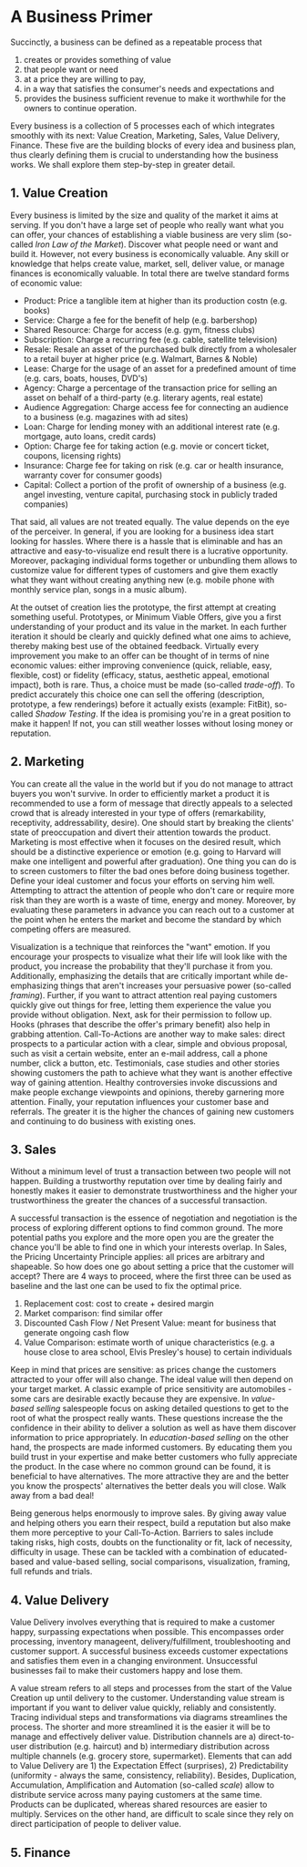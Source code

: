 # A Business Primer

Succinctly, a business can be defined as a repeatable process that
1. creates or provides something of value
2. that people want or need
3. at a price they are willing to pay, 
4. in a way that satisfies the consumer's needs and expectations and
5. provides the business sufficient revenue to make it worthwhile for the owners to continue operation.

Every business is a collection of 5 processes each of which integrates smoothly with its next: Value Creation, Marketing, Sales, Value Delivery, Finance. These five are the building blocks of every idea and business plan, thus clearly defining them is crucial to understanding how the business works. We shall explore them step-by-step in greater detail.

## 1. Value Creation
Every business is limited by the size and quality of the market it aims at serving. If you don't have a large set of people who really want what you can offer, your chances of establishing a viable business are very slim (so-called *Iron Law of the Market*). Discover what people need or want and build it. However, not every business is economically valuable. Any skill or knowledge that helps create value, market, sell, deliver value, or manage finances is economically valuable. In total there are twelve standard forms of economic value:
* Product: Price a tanglible item at higher than its production costn (e.g. books)
* Service: Charge a fee for the benefit of help (e.g. barbershop)
* Shared Resource: Charge for access (e.g. gym, fitness clubs)
* Subscription: Charge a recurring fee (e.g. cable, satellite television)
* Resale: Resale an asset of the purchased bulk directly from a wholesaler to a retail buyer at higher price (e.g. Walmart, Barnes & Noble)
* Lease: Charge for the usage of an asset for a predefined amount of time (e.g. cars, boats, houses, DVD's)
* Agency: Charge a percentage of the transaction price for selling an asset on behalf of a third-party (e.g. literary agents, real estate)
* Audience Aggregation: Charge access fee for connecting an audience to a business (e.g. magazines with ad sites)
* Loan: Charge for lending money with an additional interest rate (e.g. mortgage, auto loans, credit cards)
* Option: Charge fee for taking action (e.g. movie or concert ticket, coupons, licensing rights)
* Insurance: Charge fee for taking on risk (e.g. car or health insurance, warranty cover for consumer goods)
* Capital: Collect a portion of the profit of ownership of a business (e.g. angel investing, venture capital, purchasing stock in publicly traded companies)

That said, all values are not treated equally. The value depends on the eye of the perceiver. In general, if you are looking for a business idea start looking for hassles. Where there is a hassle that is eliminable and has an attractive and easy-to-visualize end result there is a lucrative opportunity. Moreover, packaging individual forms together or unbundling them allows to customize value for different types of customers and give them exactly what they want without creating anything new (e.g. mobile phone with monthly service plan, songs in a music album).

At the outset of creation lies the prototype, the first attempt at creating something useful. Prototypes, or Minimum Viable Offers, give you a first understanding of your product and its value in the market. In each further iteration it should be clearly and quickly defined what one aims to achieve, thereby making best use of the obtained feedback. Virtually every improvement you make to an offer can be thought of in terms of nine economic values: either improving convenience (quick, reliable, easy, flexible, cost) or fidelity (efficacy, status, aesthetic appeal, emotional impact), both is rare. Thus, a choice must be made (so-called *trade-off*). To predict accurately this choice one can sell the offering (description, prototype, a few renderings) before it actually exists (example: FitBit), so-called *Shadow Testing*. If the idea is promising you're in a great position to make it happen! If not, you can still weather losses without losing money or reputation.

## 2. Marketing
You can create all the value in the world but if you do not manage to attract buyers you won't survive. In order to efficiently market a product it is recommended to use a form of message that directly appeals to a selected crowd that is already interested in your type of offers (remarkability, receptivity, addressability, desire). One should start by breaking the clients' state of preoccupation and divert their attention towards the product. Marketing is most effective when it focuses on the desired result, which should be a distinctive experience or emotion (e.g. going to Harvard will make one intelligent and powerful after graduation). One thing you can do is to screen customers to filter the bad ones before doing business together. Define your ideal customer and focus your efforts on serving him well. Attempting to attract the attention of people who don't care or require more risk than they are worth is a waste of time, energy and money. Moreover, by evaluating these parameters in advance you can reach out to a customer at the point when he enters the market and become the standard by which competing offers are measured.

Visualization is a technique that reinforces the "want" emotion. If you encourage your prospects to visualize what their life will look like with the product, you increase the probability that they'll purchase it from you. Additionally, emphasizing the details that are critically important while de-emphasizing things that aren't increases your persuasive power (so-called *framing*). Further, if you want to attract attention real paying customers quickly give out things for free, letting them experience the value you provide without obligation. Next, ask for their permission to follow up. Hooks (phrases that describe the offer's primary benefit) also help in grabbing attention. Call-To-Actions are another way to make sales: direct prospects to a particular action with a clear, simple and obvious proposal, such as visit a certain website, enter an e-mail address, call a phone number, click a button, etc. Testimonials, case studies and other stories showing customers the path to achieve what they want is another effective way of gaining attention. Healthy controversies invoke discussions and make people exchange viewpoints and opinions, thereby garnering more attention. Finally, your reputation influences your customer base and referrals. The greater it is the higher the chances of gaining new customers and continuing to do business with existing ones.

## 3. Sales
Without a minimum level of trust a transaction between two people will not happen. Building a trustworthy reputation over time by dealing fairly and honestly makes it easier to demonstrate trustworthiness and the higher your trustworthiness the greater the chances of a successful transaction.

A successful transaction is the essence of negotiation and negotiation is the process of exploring different options to find common ground. The more potential paths you explore and the more open you are the greater the chance you'll be able to find one in which your interests overlap. In Sales, the Pricing Uncertainty Principle applies: all prices are arbitrary and shapeable. So how does one go about setting a price that the customer will accept? There are 4 ways to proceed, where the first three can be used as baseline and the last one can be used to fix the optimal price.
1. Replacement cost: cost to create + desired margin
2. Market comparison: find similar offer
3. Discounted Cash Flow / Net Present Value: meant for business that generate ongoing cash flow
4. Value Comparison: estimate worth of unique characteristics (e.g. a house close to area school, Elvis Presley's house) to certain individuals

Keep in mind that prices are sensitive: as prices change the customers attracted to your offer will also change. The ideal value will then depend on your target market. A classic example of price sensitivity are automobiles - some cars are desirable exactly because they are expensive. In *value-based selling* salespeople focus on asking detailed questions to get to the root of what the prospect really wants. These questions increase the the confidence in their ability to deliver a solution as well as have them discover information to price appropriately. In *education-based selling* on the other hand, the prospects are made informed customers. By educating them you build trust in your expertise and make better customers who fully appreciate the product. In the case where no common ground can be found, it is beneficial to have alternatives. The more attractive they are and the better you know the prospects' alternatives the better deals you will close. Walk away from a bad deal!

Being generous helps enormously to improve sales. By giving away value and helping others you earn their respect, build a reputation but also make them more perceptive to your Call-To-Action. Barriers to sales include taking risks, high costs, doubts on the functionality or fit, lack of necessity, difficulty in usage. These can be tackled with a combination of educated-based and value-based selling, social comparisons, visualization, framing, full refunds and trials.

## 4. Value Delivery
Value Delivery involves everything that is required to make a customer happy, surpassing expectations when possible. This encompasses order processing, inventory manageent, delivery/fulfillment, troubleshooting and customer support. A successful business exceeds customer expectations and satisfies them even in a changing environment. Unsuccessful businesses fail to make their customers happy and lose them.

A value stream refers to all steps and processes from the start of the Value Creation up until delivery to the customer. Understanding value stream is important if you want to deliver value quickly, reliably and consistently. Tracing individual steps and transformations via diagrams streamlines the process. The shorter and more streamlined it is the easier it will be to manage and effectively deliver value. Distribution channels are a) direct-to-user distribution (e.g. haircut) and b) intermediary distribution across multiple channels (e.g. grocery store, supermarket). Elements that can add to Value Delivery are 1) the Expectation Effect (surprises), 2) Predictability (uniformity - always the same, consistency, reliability). Besides, Duplication, Accumulation, Amplification and Automation (so-called *scale*) allow to distribute service across many paying customers at the same time. Products can be duplicated, whereas shared resources are easier to multiply. Services on the other hand, are difficult to scale since they rely on direct participation of people to deliver value.

## 5. Finance



